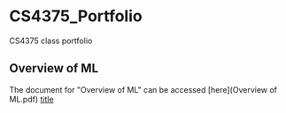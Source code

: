 # CS4375_Portfolio
CS4375 class portfolio

## Overview of ML

The document for "Overview of ML" can be accessed [here](Overview of ML.pdf) [title](https://www.example.com)
